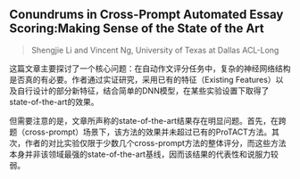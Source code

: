 ## Conundrums in Cross-Prompt Automated Essay Scoring:Making Sense of the State of the Art
> Shengjie Li and Vincent Ng, University of Texas at Dallas
> ACL-Long

这篇文章主要探讨了一个核心问题：在自动作文评分任务中，复杂的神经网络结构是否真的有必要。作者通过实证研究，采用已有的特征（Existing Features）以及自行设计的部分新特征，结合简单的DNN模型，在某些实验设置下取得了state-of-the-art的效果。

但需要注意的是，文章所声称的state-of-the-art结果存在明显问题。首先，在跨题（cross-prompt）场景下，该方法的效果并未超过已有的ProTACT方法。其次，作者的对比实验仅限于少数几个cross-prompt方法的整体评分，而这些方法本身并非该领域最强的state-of-the-art基线，因而该结果的代表性和说服力较弱。

